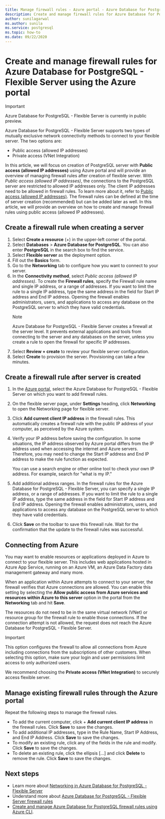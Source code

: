 ```yaml
---
title: Manage firewall rules - Azure portal - Azure Database for PostgreSQL - Flexible Server
description: Create and manage firewall rules for Azure Database for PostgreSQL - Flexible Server using the Azure portal
author: sunilagarwal 
ms.author: sunila
ms.service: postgresql
ms.topic: how-to
ms.date: 09/22/2020
---
```


# Create and manage firewall rules for Azure Database for PostgreSQL - Flexible Server using the Azure portal

> [!IMPORTANT]
> Azure Database for PostgreSQL - Flexible Server is currently in public preview.

Azure Database for PostgreSQL - Flexible Server supports two types of mutually exclusive network connectivity methods to connect to your flexible server. The two options are:

* Public access (allowed IP addresses)
* Private access (VNet Integration)

In this article, we will focus on creation of PostgreSQL server with **Public access (allowed IP addresses)** using Azure portal and will provide an overview of managing firewall rules after creation of flexible server. With *Public access (allowed IP addresses)*, the connections to the PostgreSQL server are restricted to allowed IP addresses only. The client IP addresses need to be allowed in firewall rules. To learn more about it, refer to [Public access (allowed IP addresses)](./concepts-networking.md#public-access-allowed-ip-addresses). The firewall rules can be defined at the time of server creation (recommended) but can be added later as well. In this article, we will provide an overview on how to create and manage firewall rules using public access (allowed IP addresses).

## Create a firewall rule when creating a server

1. Select **Create a resource** (+) in the upper-left corner of the  portal.
2. Select **Databases** > **Azure Database for PostgreSQL**. You can also enter **PostgreSQL** in the search box to find the service.
3. Select **Flexible server** as the deployment option.
4. Fill out the **Basics** form.
5. Go to the **Networking** tab to configure how you want to connect to your server.
6. In the **Connectivity method**, select *Public access (allowed IP addresses)*. To create the **Firewall rules**, specify the Firewall rule name and single IP address, or a range of addresses. If you want to limit the rule to a single IP address, type the same address in the field for Start IP address and End IP address. Opening the firewall enables administrators, users, and applications to access any database on the PostgreSQL server to which they have valid credentials.
   > [!Note]
   > Azure Database for PostgreSQL - Flexible Server creates a firewall at the server level. It prevents external applications and tools from connecting to the server and any databases on the server, unless you create a rule to open the firewall for specific IP addresses.
7. Select **Review + create** to review your flexible server configuration.
8.  Select **Create** to provision the server. Provisioning can take a few minutes.

## Create a firewall rule after server is created

1. In the [Azure portal](https://portal.azure.com/), select the Azure Database for PostgreSQL - Flexible Server on which you want to add firewall rules.
2. On the flexible server page, under **Settings** heading, click **Networking** to open the Networking page for flexible server.

   <!--![Azure portal - click Connection Security](./media/howto-manage-firewall-portal/1-connection-security.png)-->

3. Click **Add current client IP address** in the firewall rules. This automatically creates a firewall rule with the public IP address of your computer, as perceived by the Azure system.

   <!--![Azure portal - click Add My IP](./media/howto-manage-firewall-portal/2-add-my-ip.png)-->

4. Verify your IP address before saving the configuration. In some situations, the IP address observed by Azure portal differs from the IP address used when accessing the internet and Azure servers. Therefore, you may need to change the Start IP address and End IP address to make the rule function as expected.

   You can use a search engine or other online tool to check your own IP address. For example, search for "what is my IP."

   <!--![Bing search for What is my IP](./media/howto-manage-firewall-portal/3-what-is-my-ip.png)-->

5. Add additional address ranges. In the firewall rules for the Azure Database for PostgreSQL - Flexible Server, you can specify a single IP address, or a range of addresses. If you want to limit the rule to a single IP address, type the same address in the field for Start IP address and End IP address. Opening the firewall enables administrators, users, and applications to access any database on the PostgreSQL server to which they have valid credentials.

   <!--![Azure portal - firewall rules](./media/howto-manage-firewall-portal/4-specify-addresses.png)-->

6. Click **Save** on the toolbar to save this firewall rule. Wait for the confirmation that the update to the firewall rules was successful.

   <!--![Azure portal - click Save](./media/howto-manage-firewall-portal/5-save-firewall-rule.png)-->

## Connecting from Azure

You may want to enable resources or applications deployed in Azure to connect to your flexible server. This includes web applications hosted in Azure App Service, running on an Azure VM, an Azure Data Factory data management gateway and many more. 

When an application within Azure attempts to connect to your server, the firewall verifies that Azure connections are allowed. You can enable this setting by selecting the **Allow public access from Azure services and resources within Azure to this server** option in the portal from the **Networking** tab and hit **Save**.

The resources do not need to be in the same virtual network (VNet) or resource group for the firewall rule to enable those connections. If the connection attempt is not allowed, the request does not reach the Azure Database for PostgreSQL - Flexible Server.

> [!IMPORTANT]
> This option configures the firewall to allow all connections from Azure including connections from the subscriptions of other customers. When selecting this option, make sure your login and user permissions limit access to only authorized users.
>
> We recommend choosing the **Private access (VNet Integration)** to securely access flexible server.
>
## Manage existing firewall rules through the Azure portal

Repeat the following steps to manage the firewall rules.

- To add the current computer, click + **Add current client IP address** in the firewall rules. Click **Save** to save the changes.
- To add additional IP addresses, type in the Rule Name, Start IP Address, and End IP Address. Click **Save** to save the changes.
- To modify an existing rule, click any of the fields in the rule and modify. Click **Save** to save the changes.
- To delete an existing rule, click the ellipsis […] and click **Delete** to remove the rule. Click **Save** to save the changes.

## Next steps
- Learn more about [Networking in Azure Database for PostgreSQL - Flexible Server](./concepts-networking.md)
- Understand more about [Azure Database for PostgreSQL - Flexible Server firewall rules](./concepts-networking.md#public-access-allowed-ip-addresses)
- [Create and manage Azure Database for PostgreSQL firewall rules using Azure CLI](./how-to-manage-firewall-cli.md).
